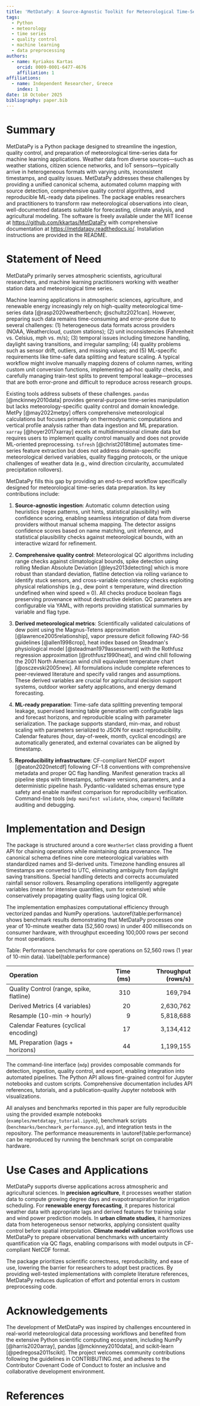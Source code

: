 ```yaml
---
title: 'MetDataPy: A Source-Agnostic Toolkit for Meteorological Time-Series Data Preparation and Quality Control'
tags:
  - Python
  - meteorology
  - time series
  - quality control
  - machine learning
  - data preprocessing
authors:
  - name: Kyriakos Kartas
    orcid: 0009-0001-6477-4676
    affiliation: 1
affiliations:
  - name: Independent Researcher, Greece
    index: 1
date: 18 October 2025
bibliography: paper.bib
---
```


# Summary

MetDataPy is a Python package designed to streamline the ingestion, quality control, and preparation of meteorological time-series data for machine learning applications. Weather data from diverse sources—such as weather stations, citizen science networks, and IoT sensors—typically arrive in heterogeneous formats with varying units, inconsistent timestamps, and quality issues. MetDataPy addresses these challenges by providing a unified canonical schema, automated column mapping with source detection, comprehensive quality control algorithms, and reproducible ML-ready data pipelines. The package enables researchers and practitioners to transform raw meteorological observations into clean, well-documented datasets suitable for forecasting, climate analysis, and agricultural modeling. The software is freely available under the MIT license at https://github.com/kkartas/MetDataPy with comprehensive documentation at https://metdatapy.readthedocs.io/. Installation instructions are provided in the README.

# Statement of Need

MetDataPy primarily serves atmospheric scientists, agricultural researchers, and machine learning practitioners working with weather station data and meteorological time series.

Machine learning applications in atmospheric sciences, agriculture, and renewable energy increasingly rely on high-quality meteorological time-series data [@rasp2020weatherbench; @schultz2021can]. However, preparing such data remains time-consuming and error-prone due to several challenges: (1) heterogeneous data formats across providers (NOAA, Weathercloud, custom stations); (2) unit inconsistencies (Fahrenheit vs. Celsius, mph vs. m/s); (3) temporal issues including timezone handling, daylight saving transitions, and irregular sampling; (4) quality problems such as sensor drift, outliers, and missing values; and (5) ML-specific requirements like time-safe data splitting and feature scaling. A typical workflow might involve manually mapping dozens of column names, writing custom unit conversion functions, implementing ad-hoc quality checks, and carefully managing train-test splits to prevent temporal leakage—processes that are both error-prone and difficult to reproduce across research groups.

Existing tools address subsets of these challenges. `pandas` [@mckinney2010data] provides general-purpose time-series manipulation but lacks meteorology-specific quality control and domain knowledge. MetPy [@may2022metpy] offers comprehensive meteorological calculations but focuses primarily on thermodynamic computations and vertical profile analysis rather than data ingestion and ML preparation. `xarray` [@hoyer2017xarray] excels at multidimensional climate data but requires users to implement quality control manually and does not provide ML-oriented preprocessing. `tsfresh` [@christ2018time] automates time-series feature extraction but does not address domain-specific meteorological derived variables, quality flagging protocols, or the unique challenges of weather data (e.g., wind direction circularity, accumulated precipitation rollovers).

MetDataPy fills this gap by providing an end-to-end workflow specifically designed for meteorological time-series data preparation. Its key contributions include:

1. **Source-agnostic ingestion**: Automatic column detection using heuristics (regex patterns, unit hints, statistical plausibility) with confidence scoring, enabling seamless integration of data from diverse providers without manual schema mapping. The detector assigns confidence scores based on name matching, unit inference, and statistical plausibility checks against meteorological bounds, with an interactive wizard for refinement.

2. **Comprehensive quality control**: Meteorological QC algorithms including range checks against climatological bounds, spike detection using rolling Median Absolute Deviation [@leys2013detecting] which is more robust than standard deviation, flatline detection via rolling variance to identify stuck sensors, and cross-variable consistency checks exploiting physical relationships (e.g., dew point ≤ temperature, wind direction undefined when wind speed ≈ 0). All checks produce boolean flags preserving provenance without destructive deletion. QC parameters are configurable via YAML, with reports providing statistical summaries by variable and flag type.

3. **Derived meteorological metrics**: Scientifically validated calculations of dew point using the Magnus-Tetens approximation [@lawrence2005relationship], vapor pressure deficit following FAO-56 guidelines [@allen1998crop], heat index based on Steadman's physiological model [@steadman1979assessment] with the Rothfusz regression approximation [@rothfusz1990heat], and wind chill following the 2001 North American wind chill equivalent temperature chart [@osczevski2005new]. All formulations include complete references to peer-reviewed literature and specify valid ranges and assumptions. These derived variables are crucial for agricultural decision support systems, outdoor worker safety applications, and energy demand forecasting.

4. **ML-ready preparation**: Time-safe data splitting preventing temporal leakage, supervised learning table generation with configurable lags and forecast horizons, and reproducible scaling with parameter serialization. The package supports standard, min-max, and robust scaling with parameters serialized to JSON for exact reproducibility. Calendar features (hour, day-of-week, month, cyclical encodings) are automatically generated, and external covariates can be aligned by timestamp.

5. **Reproducibility infrastructure**: CF-compliant NetCDF export [@eaton2020netcdf] following CF-1.8 conventions with comprehensive metadata and proper QC flag handling. Manifest generation tracks all pipeline steps with timestamps, software versions, parameters, and a deterministic pipeline hash. Pydantic-validated schemas ensure type safety and enable manifest comparison for reproducibility verification. Command-line tools (`mdp manifest validate`, `show`, `compare`) facilitate auditing and debugging.

# Implementation and Design

The package is structured around a core `WeatherSet` class providing a fluent API for chaining operations while maintaining data provenance. The canonical schema defines nine core meteorological variables with standardized names and SI-derived units. Timezone handling ensures all timestamps are converted to UTC, eliminating ambiguity from daylight saving transitions. Special handling detects and corrects accumulated rainfall sensor rollovers. Resampling operations intelligently aggregate variables (mean for intensive quantities, sum for extensive) while conservatively propagating quality flags using logical OR. 

The implementation emphasizes computational efficiency through vectorized pandas and NumPy operations. \autoref{table:performance} shows benchmark results demonstrating that MetDataPy processes one year of 10-minute weather data (52,560 rows) in under 400 milliseconds on consumer hardware, with throughput exceeding 100,000 rows per second for most operations.

Table: Performance benchmarks for core operations on 52,560 rows (1 year of 10-min data). \label{table:performance}

| Operation | Time (ms) | Throughput (rows/s) |
|:----------|----------:|--------------------:|
| Quality Control (range, spike, flatline) | 310 | 169,794 |
| Derived Metrics (4 variables) | 20 | 2,630,762 |
| Resample (10-min → hourly) | 9 | 5,818,688 |
| Calendar Features (cyclical encoding) | 17 | 3,134,412 |
| ML Preparation (lags + horizons) | 44 | 1,199,155 |

The command-line interface (`mdp`) provides composable commands for detection, ingestion, quality control, and export, enabling integration into automated pipelines. The Python API allows fine-grained control for Jupyter notebooks and custom scripts. Comprehensive documentation includes API references, tutorials, and a publication-quality Jupyter notebook with visualizations. 

All analyses and benchmarks reported in this paper are fully reproducible using the provided example notebooks (`examples/metdatapy_tutorial.ipynb`), benchmark scripts (`benchmarks/benchmark_performance.py`), and integration tests in the repository. The performance measurements in \autoref{table:performance} can be reproduced by running the benchmark script on comparable hardware.

# Use Cases and Applications

MetDataPy supports diverse applications across atmospheric and agricultural sciences. In **precision agriculture**, it processes weather station data to compute growing degree days and evapotranspiration for irrigation scheduling. For **renewable energy forecasting**, it prepares historical weather data with appropriate lags and derived features for training solar and wind power prediction models. In **urban climate studies**, it harmonizes data from heterogeneous sensor networks, applying consistent quality control before spatial interpolation. **Climate model validation** workflows use MetDataPy to prepare observational benchmarks with uncertainty quantification via QC flags, enabling comparisons with model outputs in CF-compliant NetCDF format.

The package prioritizes scientific correctness, reproducibility, and ease of use, lowering the barrier for researchers to adopt best practices. By providing well-tested implementations with complete literature references, MetDataPy reduces duplication of effort and potential errors in custom preprocessing code.

# Acknowledgements

The development of MetDataPy was inspired by challenges encountered in real-world meteorological data processing workflows and benefited from the extensive Python scientific computing ecosystem, including NumPy [@harris2020array], pandas [@mckinney2010data], and scikit-learn [@pedregosa2011scikit]. The project welcomes community contributions following the guidelines in CONTRIBUTING.md, and adheres to the Contributor Covenant Code of Conduct to foster an inclusive and collaborative development environment.

# References

